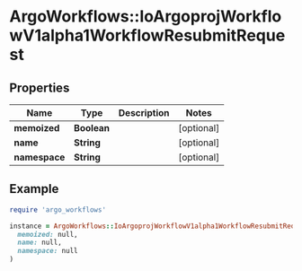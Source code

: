 # ArgoWorkflows::IoArgoprojWorkflowV1alpha1WorkflowResubmitRequest

## Properties

| Name | Type | Description | Notes |
| ---- | ---- | ----------- | ----- |
| **memoized** | **Boolean** |  | [optional] |
| **name** | **String** |  | [optional] |
| **namespace** | **String** |  | [optional] |

## Example

```ruby
require 'argo_workflows'

instance = ArgoWorkflows::IoArgoprojWorkflowV1alpha1WorkflowResubmitRequest.new(
  memoized: null,
  name: null,
  namespace: null
)
```

